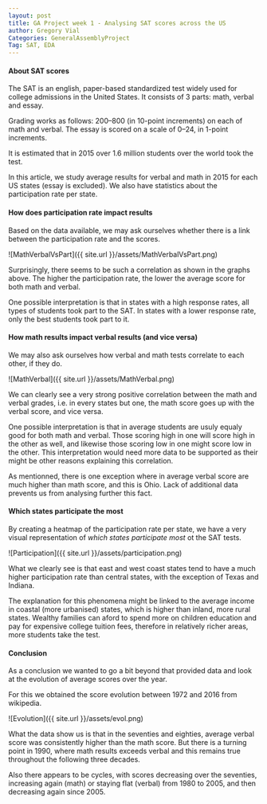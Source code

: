 ```yaml
---
layout: post
title: GA Project week 1 - Analysing SAT scores across the US
author: Gregory Vial
Categories: GeneralAssemblyProject
Tag: SAT, EDA
---
```


#### About SAT scores
The SAT is an english, paper-based standardized test widely used for college admissions in the United States. It consists of 3 parts: math, verbal and essay.

Grading works as follows: 200–800 (in 10-point increments) on each of math and verbal.
The essay is scored on a scale of 0–24, in 1-point increments.

It is estimated that in 2015 over 1.6 million students over the world took the test.

In this article, we study average results for verbal and math in 2015 for each US states (essay is excluded). We also have statistics about the participation rate per state.

#### How does participation rate impact results

Based on the data available, we may ask ourselves whether there is a link between the participation rate and the scores.

![MathVerbalVsPart]({{ site.url }}/assets/MathVerbalVsPart.png)

Surprisingly, there seems to be such a correlation as shown in the graphs above. The higher the participation rate, the lower the average score for both math and verbal.

One possible interpretation is that in states with a high response rates, all types of students took part to the SAT. In states with a lower response rate, only the best students took part to it.

#### How math results impact verbal results (and vice versa)

We may also ask ourselves how verbal and math tests correlate to each other, if they do.

![MathVerbal]({{ site.url }}/assets/MathVerbal.png)

We can clearly see a very strong positive correlation between the math and verbal grades, i.e. in every states but one, the math score goes up with the verbal score, and vice versa.

One possible interpretation is that in average students are usuly equaly good for both math and verbal. Those scoring high in one will score high in the other as well, and likewise those scoring low in one might score low in the other.
This interpretation would need more data to be supported as their might be other reasons explaining this correlation.

As mentionned, there is one exception where in average verbal score are much higher than math score, and this is Ohio. Lack of additional data prevents us from analysing further this fact.


#### Which states participate the most
By creating a heatmap of the participation rate per state, we have a very visual representation of _which states participate most_ ot the SAT tests.

![Participation]({{ site.url }}/assets/participation.png)

What we clearly see is that east and west coast states tend to have a much higher participation rate than central states, with the exception of Texas and Indiana.

The explanation for this phenomena might be linked to the average income in coastal (more urbanised) states, which is higher than inland, more rural states. Wealthy families can aford to spend more on children education and pay for expensive college tuition fees, therefore in relatively richer areas, more students take the test.

#### Conclusion

As a conclusion we wanted to go a bit beyond that provided data and look at the evolution of average scores over the year.

For this we obtained the score evolution between 1972 and 2016 from wikipedia.

![Evolution]({{ site.url }}/assets/evol.png)

What the data show us is that in the seventies and eighties, average verbal score was consistently higher than the math score.
But there is a turning point in 1990, where math results exceeds verbal and this remains true throughout the following three decades.

Also there appears to be cycles, with scores decreasing over the seventies, increasing again (math) or staying flat (verbal) from 1980 to 2005, and then decreasing again since 2005.

